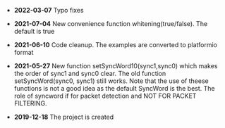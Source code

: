 - **2022-03-07** Typo fixes

- **2021-07-04** New convenience function whitening(true/false). The default is true

- **2021-06-10** Code cleanup. The examples are converted to platformio format

- **2021-05-27** New function setSyncWord10(sync1,sync0) which makes the order of sync1 and sync0 clear. The old function setSyncWord(sync0, sync1) still works. Note that the use of theese functions is not a good idea as the default SyncWord is the best. The role of syncword if for packet detection and NOT FOR PACKET FILTERING.

- **2019-12-18** The project is created